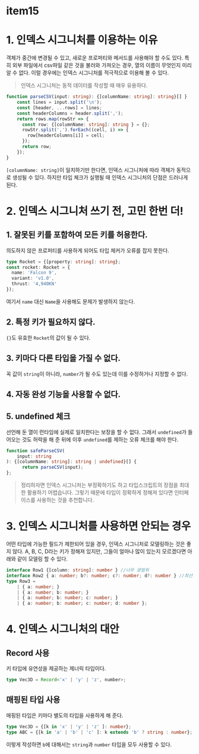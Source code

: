 # item15
# 1. 인덱스 시그니처를 이용하는 이유
객체가 중간에 변경될 수 있고, 새로운 프로퍼티와 메서드를 사용해야 할 수도 있다. 
특히 외부 파일에서 csv파일 같은 것을 불러와 가져오는 경우, 열의 이름이 무엇인지 미리 알 수 없다. 이럴 경우에는 인덱스 시그니처를 적극적으로 이용해 볼 수 있다.
> 인덱스 시그니처는 동적 데이터를 작성할 때 매우 유용하다.

```ts
function parseCSV(input: string): {[columnName: string]: string}[] }
	const lines = input.split('\n');
	const [header, ...rows] = lines;
	const headerColumns = header.split(',');
	return rows.map(rowStr => {
      const row: {[columnName: string]: string } = {};
      rowStr.split(',').forEach((cell, i) => {
        row[headerColumns[i]] = cell;
      });
      return row;
    });
}
```
`[columnName: string]`이 일치하기만 한다면, 인덱스 시그니처에 따라 객체가 동적으로 생성될 수 있다.
하지만 타입 체크가 실행될 때 인덱스 시그니처의 단점은 드러나게 된다.

# 2. 인덱스 시그니처 쓰기 전, 고민 한번 더!
## 1. 잘못된 키를 포함하여 모든 키를 허용한다.
의도하지 않은 프로퍼티를 사용하게 되어도 타입 체커가 오류를 잡지 못한다. 
```ts
type Rocket = {[property: string]: string};
const rocket: Rocket = {
  name: 'Falcon 9',
  variant: 'v1.0',
  thrust: '4,940KN'
});
```
여기서 `name` 대신 `Name`을 사용해도 문제가 발생하지 않는다.
## 2. 특정 키가 필요하지 않다.
`{}`도 유효한 `Rocket`의 값이 될 수 있다.
## 3. 키마다 다른 타입을 가질 수 없다.
꼭 값이 `string`이 아니라, `number`가 될 수도 있는데 이를 수정하거나 지정할 수 없다.
## 4. 자동 완성 기능을 사용할 수 없다.

## 5. undefined 체크
선언해 둔 열이 런타임에 실제로 일치한다는 보장을 할 수 없다. 그래서 `undefined`가 들어오는 것도 허락을 해 준 뒤에 이후 `undefined`를 제하는 오류 체크를 해야 한다.
```ts
function safeParseCSV(
	input: string
): {[columnName: string]: string | undefined}[] {
      return parseCSV(input);
};
```


> 정리하자면 인덱스 시그니처는 부정확하기도 하고 타입스크립트의 장점을 최대한 활용하기 어렵습니다. 그렇기 때문에 타입이 정확하게 정해져 있다면 인터페이스를 사용하는 것을 추천합니다.


# 3. 인덱스 시그니처를 사용하면 안되는 경우
어떤 타입에 가능한 필드가 제한되어 있을 경우, 인덱스 시그니처로 모델링하는 것은 좋지 않다. A, B, C, D라는 키가 정해져 있지만, 그들이 얼마나 많이 있는지 모르겠다면 아래와 같이 모델링 할 수 있다.
```ts
interface Row1 {[column: string]: number } //너무 광범위
interface Row2 { a: number; b?: number; c?: number; d?: number } //최선
type Row3 = 
	| { a: number; }
	| { a: number; b: number; }
	| { a: number; b: number; c: number; }
	| { a: number; b: number; c: number; d: number };
```

# 4. 인덱스 시그니처의 대안
## Record 사용
키 타입에 유연성을 제공하는 제너릭 타입이다.
```ts
type Vec3D = Record<'x' | 'y' | 'z', number>;
```
## 매핑된 타입 사용
매핑된 타입은 키마다 별도의 타입을 사용하게 해 준다.
```ts
type Vec3D = {[k in 'x' | 'y' | 'z' ]: number};
type ABC = {[k in 'a' | 'b' | 'c' ]: k extends 'b' ? string : number};
```
이렇게 작성하면 `b`에 대해서는 `string`과 `number` 타입을 모두 사용할 수 있다.